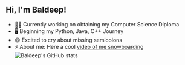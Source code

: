 ## Hi, I'm Baldeep!


- 💪🏻 Currently working on obtaining my Computer Science Diploma
- 🖥️ Beginning my Python, Java, C++ Journey
- 😄 Excited to cry about missing semicolons
- ⚡ About me: Here a cool [video of me snowboarding](https://www.youtube.com/watch?v=xvFZjo5PgG0&pp=ygUJcmljayByb2xs)
![Baldeep's GitHub stats](https://github-readme-stats.vercel.app/api?username=ballopannu&show_icons=true&theme=midnight-purple)
